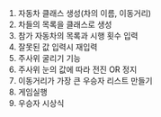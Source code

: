 1. 자동차 클래스 생성(차의 이름, 이동거리)
2. 차들의 목록을 클래스로 생성
3. 참가 자동차의 목록과 시행 횟수 입력
4. 잘못된 값 입력시 재입력
5. 주사위 굴리기 기능
6. 주사위 눈의 값에 따라 전진 OR 정지 
7. 이동거리가 가장 큰 우승자 리스트 만들기 
8. 게임실행
9. 우승자 시상식